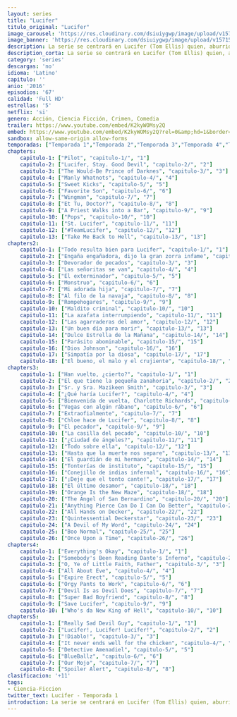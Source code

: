 ```yaml
---
layout: series
title: "Lucifer"
titulo_original: "Lucifer"
image_carousel: 'https://res.cloudinary.com/dsiuiygwp/image/upload/v1571541384/lucifer-min_b7htnt.jpg'
image_banner: 'https://res.cloudinary.com/dsiuiygwp/image/upload/v1571541392/temporada-4-de-Lucifer-Netflix-Tom-Ellis-min_xoacmm.jpg'
description: La serie se centrará en Lucifer (Tom Ellis) quien, aburrido e infeliz como el Señor del Infierno, dimite de su trono y abandona su reino para trasladarse a la ciudad de Los Angeles y abrir un lujoso piano-bar llamado Lux. Una vez allí ayudará a la policía a castigar a los más peligrosos criminales de la ciudad.
description_corta: La serie se centrará en Lucifer (Tom Ellis) quien, aburrido e infeliz como el Señor del Infierno, dimite de su trono y abandona su reino para trasladarse a la ciudad de Los Angeles y abrir un lujoso piano-bar llamado Lux. Una vez allí ayudará a la policía a castigar a los más peligrosos criminales de la ciudad.
category: 'series'
descargas: 'no'
idioma: 'Latino'
capitulo: ''
anio: '2016'
episodios: '67'
calidad: 'Full HD'
estrellas: '5'
netflix: 'si'
genero: Acción, Ciencia Ficción, Crimen, Comedia
trailer: https://www.youtube.com/embed/K2kyWOMsy2Q
embed: https://www.youtube.com/embed/K2kyWOMsy2Q?rel=0&amp;hd=1&border=0&wmode=opaque&enablejsapi=1&modestbranding=1&controls=1&showinfo=1
sandbox: allow-same-origin allow-forms
temporadas: ["Temporada 1","Temporada 2","Temporada 3","Temporada 4","Temporada 5"]
chapters:
    capitulo-1: ["Pilot", "capitulo-1/", "1"]
    capitulo-2: ["Lucifer, Stay. Good Devil", "capitulo-2/", "2"]
    capitulo-3: ["The Would-Be Prince of Darknes", "capitulo-3/", "3"]
    capitulo-4: ["Manly Whatnots", "capitulo-4/", "4"]
    capitulo-5: ["Sweet Kicks", "capitulo-5/", "5"]
    capitulo-6: ["Favorite Son", "capitulo-6/", "6"]
    capitulo-7: ["Wingman", "capitulo-7/", "7"]
    capitulo-8: ["Et Tu, Doctor?", "capitulo-8/", "8"]
    capitulo-9: ["A Priest Walks into a Bar", "capitulo-9/", "9"]
    capitulo-10: ["Pops", "capitulo-10/", "10"]
    capitulo-11: ["St. Lucifer", "capitulo-11/", "11"]
    capitulo-12: ["#TeamLucifer", "capitulo-12/", "12"]
    capitulo-13: ["Take Me Back to Hell", "capitulo-13/", "13"]
chapters2:
    capitulo-1: ["Todo resulta bien para Lucifer", "capitulo-1/", "1"]
    capitulo-2: ["Engaña engañadora, dijo la gran zorra infame", "capitulo-2/", "2"]
    capitulo-3: ["Devorador de pecados", "capitulo-3/", "3"]
    capitulo-4: ["Las señoritas se van", "capitulo-4/", "4"]
    capitulo-5: ["El exterminador", "capitulo-5/", "5"]
    capitulo-6: ["Monstruo", "capitulo-6/", "6"]
    capitulo-7: ["Mi adorada hija", "capitulo-7/", "7"]
    capitulo-8: ["Al filo de la navaja", "capitulo-8/", "8"]
    capitulo-9: ["Rompehogares", "capitulo-9/", "9"]
    capitulo-10: ["Maldito criminal", "capitulo-10/", "10"]
    capitulo-11: ["La azafata interrumpiendo", "capitulo-11/", "11"]
    capitulo-12: ["Las agarraderas del amor", "capitulo-12/", "12"]
    capitulo-13: ["Un buen día para morir", "capitulo-13/", "13"]
    capitulo-14: ["Dulce Estrella de la Mañana", "capitulo-14/", "14"]
    capitulo-15: ["Parásito abominable", "capitulo-15/", "15"]
    capitulo-16: ["Dios Johnson", "capitulo-16/", "16"]
    capitulo-17: ["Simpatía por la diosa", "capitulo-17/", "17"]
    capitulo-18: ["El bueno, el malo y el crujiente", "capitulo-18/", "18"]
chapters3:
    capitulo-1: ["Han vuelto, ¿cierto?", "capitulo-1/", "1"]
    capitulo-2: ["El que tiene la pequeña zanahoria", "capitulo-2/", "2"]
    capitulo-3: ["Sr. y Sra. Mazikeen Smith", "capitulo-3/", "3"]
    capitulo-4: ["¿Qué haría Lucifer?", "capitulo-4/", "4"]
    capitulo-5: ["Bienvenida de vuelta, Charlotte Richards", "capitulo-5/", "5"]
    capitulo-6: ["Vegas con algún rábano", "capitulo-6/", "6"]
    capitulo-7: ["Extraofialmente", "capitulo-7/", "7"]
    capitulo-8: ["Chloe hace de Lucifer", "capitulo-8/", "8"]
    capitulo-9: ["El pecador", "capitulo-9/", "9"]
    capitulo-10: ["La casilla del pecado", "capitulo-10/", "10"]
    capitulo-11: ["¿Ciudad de ángeles?", "capitulo-11/", "11"]
    capitulo-12: ["Todo sobre ella", "capitulo-12/", "12"]
    capitulo-13: ["Hasta que la muerte nos separe", "capitulo-13/", "13"]
    capitulo-14: ["El guardián de mi hermano", "capitulo-14/", "14"]
    capitulo-15: ["Tonterías de instituto", "capitulo-15/", "15"]
    capitulo-16: ["Conejillo de indias infernal", "capitulo-16/", "16"]
    capitulo-17: ["¡Deje que el tonto cante!", "capitulo-17/", "17"]
    capitulo-18: ["El último desamor", "capitulo-18/", "18"]
    capitulo-19: ["Orange Is the New Maze", "capitulo-18/", "18"]
    capitulo-20: ["The Angel of San Bernardino", "capitulo-20/", "20"]
    capitulo-21: ["Anything Pierce Can Do I Can Do Better", "capitulo-21/", "21"]
    capitulo-22: ["All Hands on Decker", "capitulo-22/", "22"]
    capitulo-23: ["Quintessential Deckerstar", "capitulo-23/", "23"]
    capitulo-24: ["A Devil of My Word", "capitulo-24/", "24"]
    capitulo-25: ["Boo Normal", "capitulo-25/", "25"]
    capitulo-26: ["Once Upon a Time", "capitulo-26/", "26"]
chapters4:
    capitulo-1: ["Everything's Okay", "capitulo-1/", "1"]
    capitulo-2: ["Somebody's Been Reading Dante's Inferno", "capitulo-2/", "2"]
    capitulo-3: ["O, Ye of Little Faith, Father", "capitulo-3/", "3"]
    capitulo-4: ["All About Eve", "capitulo-4/", "4"]
    capitulo-5: ["Expire Erect", "capitulo-5/", "5"]
    capitulo-6: ["Orgy Pants to Work", "capitulo-6/", "6"]
    capitulo-7: ["Devil Is as Devil Does", "capitulo-7/", "7"]
    capitulo-8: ["Super Bad Boyfriend", "capitulo-8/", "8"]
    capitulo-9: ["Save Lucifer", "capitulo-9/", "9"]
    capitulo-10: ["Who's da New King of Hell", "capitulo-10/", "10"]
chapters5:
    capitulo-1: ["Really Sad Devil Guy", "capitulo-1/", "1"]
    capitulo-2: ["Lucifer!, Lucifer! Lucifer!", "capitulo-2/", "2"]
    capitulo-3: ["!Diablo!", "capitulo-3/", "3"]
    capitulo-4: ["It never ends well for the chicken", "capitulo-4/", "4"]
    capitulo-5: ["Detective Amenadiel", "capitulo-5/", "5"]
    capitulo-6: ["BlueBallz", "capitulo-6/", "6"]
    capitulo-7: ["Our Mojo", "capitulo-7/", "7"]
    capitulo-8: ["Spoiler Alert", "capitulo-8/", "8"]
clasificacion: '+11'
tags:
- Ciencia-Ficcion
twitter_text: Lucifer - Temporada 1
introduction: La serie se centrará en Lucifer (Tom Ellis) quien, aburrido e infeliz como el Señor del Infierno, dimite de su trono y abandona su reino para trasladarse a la ciudad de Los Angeles y abrir un lujoso piano-bar llamado Lux. Una vez allí ayudará a la policía a castigar a los más peligrosos criminales de la ciudad.
---
```












